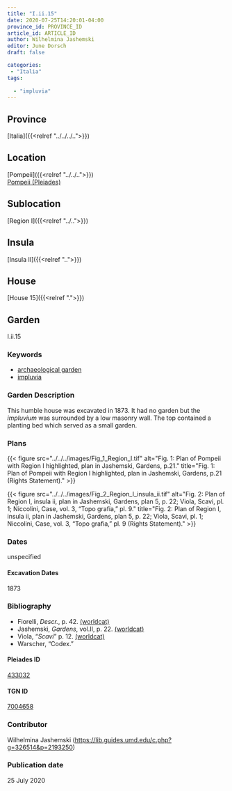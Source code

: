 ```yaml
---
title: "I.ii.15"
date: 2020-07-25T14:20:01-04:00
province_id: PROVINCE_ID
article_id: ARTICLE_ID
author: Wilhelmina Jashemski
editor: June Dorsch
draft: false

categories:
 - "Italia"
tags:
  
  - "impluvia"
---
```


## Province

[Italia]({{<relref "../../../..">}})

<!--### Province Description-->

<!-- DESCRIPTION -->


## Location

[Pompeii]({{<relref "../../..">}}) \
[Pompeii (Pleiades)](https://pleiades.stoa.org/places/433032)

<!--### Location Description-->

<!-- LEAVE THIS BLANK FOR NOW -->

## Sublocation

[Region I]({{<relref "../..">}})

<!--### Sublocation Description-->

<!-- DESCRIPTION -->

## Insula

[Insula II]({{<relref "..">}})

## House

[House 15]({{<relref ".">}})

## Garden

I.ii.15

### Keywords

- [archaeological garden](#)
- [impluvia](http://vocab.getty.edu/page/aat/300129867)

### Garden Description

This humble house was excavated in 1873. It had no garden but the *impluvium* was surrounded by a low masonry wall. The top contained a planting bed which served as a small garden.

<!--### Maps-->

<!--
OLD WAY (DO NOT USE)
![alt_text](../../images/image_name.ext)
*CAPTION*

NEW WAY ↓↓↓↓
{{< figure src="../../images/image_name.ext" alt="ALT_TEXT" title="CAPTION" >}}
-->

### Plans

{{< figure src="../../../images/Fig_1_Region_I.tif" alt="Fig. 1: Plan of Pompeii with Region I highlighted, plan in Jashemski, Gardens, p.21." title="Fig. 1: Plan of Pompeii with Region I highlighted, plan in Jashemski, Gardens, p.21 (Rights Statement)." >}}

{{< figure src="../../../images/Fig_2_Region_I_insula_ii.tif" alt="Fig. 2: Plan of Region I, insula ii, plan in Jashemski, Gardens, plan 5, p. 22; Viola, Scavi, pl. 1; Niccolini, Case, vol. 3, “Topo grafia,” pl. 9." title="Fig. 2: Plan of Region I, insula ii, plan in Jashemski, Gardens, plan 5, p. 22; Viola, Scavi, pl. 1; Niccolini, Case, vol. 3, “Topo grafia,” pl. 9 (Rights Statement)." >}}

<!--### Images-->


### Dates

unspecified


#### Excavation Dates

1873

### Bibliography

* Fiorelli, *Descr.*, p. 42. [(worldcat)](http://www.worldcat.org/oclc/908272023)
* Jashemski, *Gardens*, vol.II, p. 22. [(worldcat)](http://www.worldcat.org/oclc/921816405)
* Viola, “*Scavi*” p. 12. [(worldcat)](http://www.worldcat.org/oclc/715087975)
* Warscher, “Codex.”

<!--#### Periodo ID-->

<!-- [PERIODO_ID](https://pleiades.stoa.org/places/PLEIADES_ID) -->

#### Pleiades ID

[433032](https://pleiades.stoa.org/places/433032)

#### TGN ID

[7004658](http://vocab.getty.edu/page/tgn/7004658)

### Contributor

Wilhelmina Jashemski (https://lib.guides.umd.edu/c.php?g=326514&p=2193250)

### Publication date

25 July 2020

<!--### Related articles-->

<!-- Links to other related articles. Leave blank for now -->
